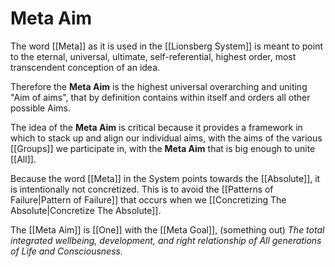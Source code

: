 # Meta Aim

The word [[Meta]] as it is used in the [[Lionsberg System]] is meant to point to the eternal, universal, ultimate, self-referential, highest order, most transcendent conception of an idea. 

Therefore the **Meta Aim** is the highest universal overarching and uniting "Aim of aims", that by definition contains within itself and orders all other possible Aims.

The idea of the **Meta Aim** is critical because it provides a framework in which to stack up and align our individual aims, with the aims of the various [[Groups]] we participate in, with the **Meta Aim** that is big enough to unite [[All]].  

Because the word [[Meta]] in the System points towards the [[Absolute]], it is intentionally not concretized. This is to avoid the [[Patterns of Failure|Pattern of Failure]] that occurs when we [[Concretizing The Absolute|Concretize The Absolute]]. 

The [[Meta Aim]] is [[One]] with the [[Meta Goal]], (something out) _The total integrated wellbeing, development, and right relationship of All generations of Life and Consciousness._  